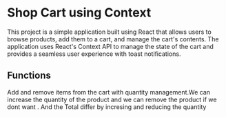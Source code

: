 # Shop Cart using Context 

This project is a simple application built using React that allows users to browse products, add them to a cart, and manage the cart's contents. The application uses React's Context API to manage the state of the cart and provides a seamless user experience with toast notifications. 

## Functions 

 Add and remove items from the cart with quantity management.We can increase the quantity of the product and we can remove the product if we dont want . And the Total differ by incresing and reducing the quantity

